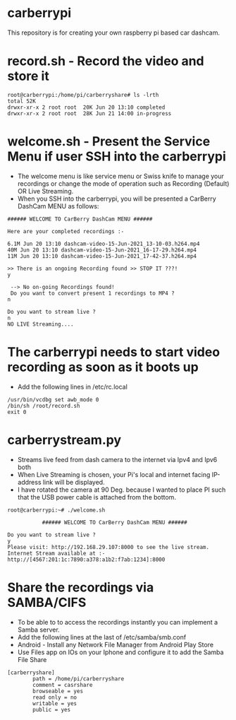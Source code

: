 # carberrypi
This repository is for creating your own raspberry pi based car dashcam.

# record.sh - Record the video and store it

```
root@carberrypi:/home/pi/carberryshare# ls -lrth
total 52K
drwxr-xr-x 2 root root  20K Jun 20 13:10 completed
drwxr-xr-x 2 root root  28K Jun 21 14:00 in-progress
```


# welcome.sh - Present the Service Menu if user SSH into the carberrypi

- The welcome menu is like service menu or Swiss knife to manage your recordings or change the mode of operation such as Recording (Default) OR Live Streaming.
- When you SSH into the carberrypi, you will be presented a CarBerry DashCam MENU as follows:


```
###### WELCOME TO CarBerry DashCam MENU ######

Here are your completed recordings :-

6.1M Jun 20 13:10 dashcam-video-15-Jun-2021_13-10-03.h264.mp4
40M Jun 20 13:10 dashcam-video-15-Jun-2021_16-17-29.h264.mp4
11M Jun 20 13:10 dashcam-video-15-Jun-2021_17-42-37.h264.mp4

>> There is an ongoing Recording found >> STOP IT ???!
y

 --> No on-going Recordings found!
 Do you want to convert present 1 recordings to MP4 ?
n

Do you want to stream live ?
n
NO LIVE Streaming....
```

# The carberrypi needs to start video recording as soon as it boots up

- Add the following lines in /etc/rc.local
```
/usr/bin/vcdbg set awb_mode 0
/bin/sh /root/record.sh
exit 0
```
# carberrystream.py

- Streams live feed from dash camera to the internet via Ipv4 and Ipv6 both
- When Live Streaming is chosen, your Pi's local and internet facing IP-address link will be displayed.
- I have rotated the camera at 90 Deg. because I wanted to place PI such that the USB power cable is attached from the bottom.

```
root@carberrypi:~# ./welcome.sh

           ###### WELCOME TO CarBerry DashCam MENU ######

Do you want to stream live ?
y
Please visit: http://192.168.29.107:8000 to see the live stream.
Internet Stream available at :- http://[4567:201:1c:7890:a378:a1b2:f7ab:1234]:8000

```

# Share the recordings via SAMBA/CIFS

- To be able to to access the recordings instantly you can implement a Samba server.
- Add the following lines at the last of /etc/samba/smb.conf
- Android - Install any Network File Manager from Android Play Store
- Use Files app on IOs on your Iphone and configure it to add the Samba File Share
```
[carberryshare]
        path = /home/pi/carberryshare
        comment = casrshare
        browseable = yes
        read only = no
        writable = yes
        public = yes
```
 
